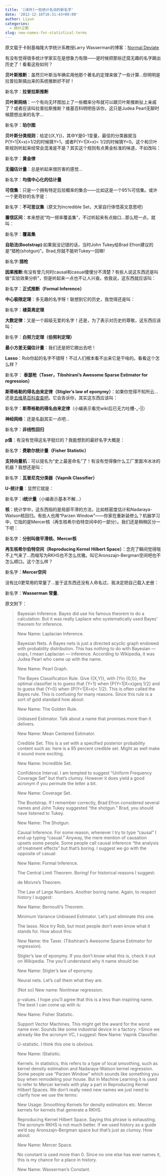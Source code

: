 ```yaml
---
title: '[译作]一些统计名词的新名字'
date: '2012-12-18T16:31:43+00:00'
author: Liyun
categories:
  - 统计之都
slug: new-names-for-statistical-terms
---
```


原文载于卡耐基梅隆大学统计系教授Larry Wasserman的博客：[Normal Deviate](http://normaldeviate.wordpress.com/2012/12/16/new-names-for-statistical-methods/)

有没有觉得很多统计学家实在是想象力有限——是时候把那些迂腐无趣的名字踢出历史了！看看这些如何？

**贝叶斯推断**：虽然贝叶斯当年确实用他那个著名的定理来做了一些计算…但明明是拉普拉斯搞出来的系统推断好不好！
  
新名字：**拉普拉斯推断**

**贝叶斯网络**：一个有向无环图加上了一些概率分布就可以跟贝叶斯推断扯上亲戚了？或者应该叫拉普拉斯推断？维基百科明明告诉你，这只是Judea Pearl无聊时候臆想出来的名字…
  
新名字：**珀尔图**

<!--more-->

**贝叶斯分类规则**：给定{(X,Y)}，其中Y是0-1变量，最佳的分类器就当P(Y=1|X=x)>1/2的时候猜Y=1，或者P(Y=1|X=x)< 1/2的时候猜Y=0。这个和贝叶斯规则听起来经常会混淆是不是？其实这个规则有点黄金标准的味道，不如改叫：
  
新名字：**黄金律**

**无偏估计量**：总是听起来很厉害的感觉…
  
新名字：**均值中心化的估计量**

**可信集**：只是一个拥有特定后验概率的集合——比如这是一个95%可信集。或许一个更奇妙的名字是：
  
新名字：**不可思议集**（原文为Incredible Set，大家自行体悟英文意思吧）

**置信区间**：本来想说“均一频率覆盖集”，不过听起来有点拗口…那么短一点，就叫：
  
新名字：**覆盖集**

**自助法(Bootstrap)**:如果我没记错的话，当时John Tukey给Brad Efron建议的是“猎枪(shotgun)”。Brad,你就不能听Tukey一回嘛!
  
新名字:**猎枪**

**因果推断**:有没有曾几何时causal和casual傻傻分不清楚？有些人说这东西还是叫做“实验效果分析”，但是听起来一点也不让人兴奋。依我说，这东西就应该叫：
  
新名字：**正式推断（Formal Inference）**
    
**中心极限定理**：多无趣的名字呀！联想到它的历史，我觉得还是叫：
  
新名字：**棣莫弗定理**

**大数定律**：又是一个超级无爱的名字！还是，为了表示对历史的尊敬，这东西应该叫：
  
新名字：**白努力定理（伯努利定理）**

**最小方差无偏估计量**：我们还是把它踢出去吧！

**Lasso**：Rob你起的名字不错呀！不过人们根本看不出来它是干啥的。看看这个怎么样？
  
新名字： **泰瑟枪（Taser，Tibshirani’s Awesome Sparse Estimator for regression）**

**斯蒂格勒的得名由来定律（Stigler’s law of eponymy）**：如果你觉得不知所云…还是[去维基百科查查吧](http://en.wikipedia.org/wiki/Stigler%27s_law_of_eponymy)。它会告诉你，其实这东西应该叫：
  
新名字：**斯蒂格勒的得名由来定律**（小编表示看完wiki后已无力吐槽-_-||）

**神经网络**：还是名副其实一点吧…
  
新名字：**非线性回归**

**p值**：有没有觉得这名字挺烂的？我能想到的最好名字大概是：
  
新名字：**费歇尔统计量（Fisher Statistic）**

**支持向量机**：可以提名为“史上最差命名”了！有没有觉得像什么工厂里面冷冰冰的机器？我想还是叫：
  
新名字：**瓦普尼克分类器（Vapnik Classifier）**

**U-统计量**：显然它就是：
  
新名字：**i统计量**（小编表示基本不解…）

**核**：统计学中，这东西指的是局部平滑的方法，比如核密度估计和Nadaraya-Watson核回归。有些人也用“Parzen Window”——你家在重新装修么？机器学习中，它指的是Mercer核（再生核希尔伯特空间中的一部分）。我们还是稍稍区分一下吧：
  
新名字：**分别叫做平滑核、Mercer核**

**再生核希尔伯特空间（Reproducing Kernel Hilbert Space）**：念完了瞬间觉得喘不上气来了…而缩写为RKHS也不怎么优雅。叫它Aronszajn-Bergman空间吧也不怎么顺口。这个怎么样？
  
新名字：**Mercer空间**

没有比0更常用的常量了…鉴于这东西还没有人命名过，我决定把自己载入史册：
  
新名字：**Wasserman 常量.**

原文附下：

> Bayesian Inference. Bayes did use his famous theorem to do a calculation. But it was really Laplace who systematically used Bayes’ theorem for inference.
>  
> New Name: Laplacian Inference.
> 
> 
> Bayesian Nets. A Bayes nets is just a directed acyclic graph endowed with probability distribution. This has nothing to do with Bayesian — oops, I mean Laplacian — inference. According to Wikipedia, it was Judea Pearl who came up with the name.
> 
> New Name: Pearl Graph.
> 
> 
> The Bayes Classification Rule. Give {(X,Y)}, with {Yin {0,1}}, the optimal classifier is to guess that {Y=1} when {P(Y=1|X=x)geq 1/2} and to guess that {Y=0} when {P(Y=1|X=x)< 1/2}. This is often called the Bayes rule. This is confusing for many reasons. Since this rule is a sort of gold standard how about:
> 
> New Name: The Golden Rule.
> 
> 
> Unbiased Estimator. Talk about a name that promises more than it delivers.
  
> New Name: Mean Centered Estimator.
> 
> 
> Credible Set. This is a set with a specified posterior probability content such as: here is a 95 percent credible set. Might as well make it sound more exciting.
> 
> New Name: Incredible Set.
> 
> 
> Confidence Interval. I am tempted to suggest “Uniform Frequency Coverage Set” but that’s clumsy. However it does yield a good acronym if you permute the letter a bit.
>  
> New Name: Coverage Set.
> 
> 
> The Bootstrap. If I remember correctly, Brad Efron considered several names and John Tukey suggested “the shotgun.” Brad, you should have listened to Tukey.
>  
> New Name: The Shotgun.
> 
> 
> Causal Inference. For some reason, whenever I try to type “causal” I end up typing “casual.” Anyway, the mere mention of causation upsets some people. Some people call causal inference “the analysis of treatment effects” but that’s boring. I suggest we go with the opposite of casual:
>  
> New Name: Formal Inference.
> 
> 
> The Central Limit Theorem. Boring! For historical reasons I suggest:
>  
> de Moivre’s Theorem.
> 
> The Law of Large Numbers. Another boring name. Again, to respect history I suggest:
>  
> New Name: Bernoulli’s Theorem.
> 
> 
> Minimum Variance Unbiased Estimator. Let’s just eliminate this one.
> 
> The lasso. Nice try Rob, but most people don’t even know what it stands for. How about this:
>  
> New Name: the Taser. (Tibshirani’s Awesome Sparse Estimator for regression).
> 
> 
> Stigler’s law of eponymy. If you don’t know what this is, check it out on Wikipedia. The you’ll understand why it name should be:
> 
> New Name: Stigler’s law of eponymy.
> 
> 
> Neural nets. Let’s call them what they are.
>  
> (Not so) New name: Nonlinear regression.
> 
> p-values. I hope you’ll agree that this is a less than inspiring name. The best I can come up with is:
>
> New Name: Fisher Statistic.
> 
> 
> Support Vector Machines. This might get the award for the worst name ever. Sounds like some industrial device in a factory. >Since we already like the acronym VC, I suggest: 
> New Name: Vapnik Classifier.
> 
> 
> U-statistic. I think this one is obvious. 
>
> New Name: iStatistic.
> 
> 
> Kernels. In statistics, this refers to a type of local smoothing, such as kernel density estimation and Nadaraya-Watson kernel regression. Some people use “Parzen Window” which sounds like something you buy when remodeling your house. But in Machine Learning it is used to refer to Mercer kernels with play a part in Reproducing Kernel Hilbert Spaces. We don’t really need new names we just need to clarify how we use the terms:
>  
> New Usage: Smoothing Kernels for density estimators etc. Mercer kernels for kernels that generate a RKHS.
> 
> 
> Reproducing Kernel Hilbert Space. Saying this phrase is exhausting. The acronym RKHS is not much better. If we used history as a guide we’d say Aronszajn-Bergman space but that’s just as clumsy. How about:
>  
> New Name: Mercer Space.
> 
> 
> No constant is used more than 0. Since no one else has ever names it, this is my chance for a place in history.
>  
> New Name: Wasserman’s Constant.
